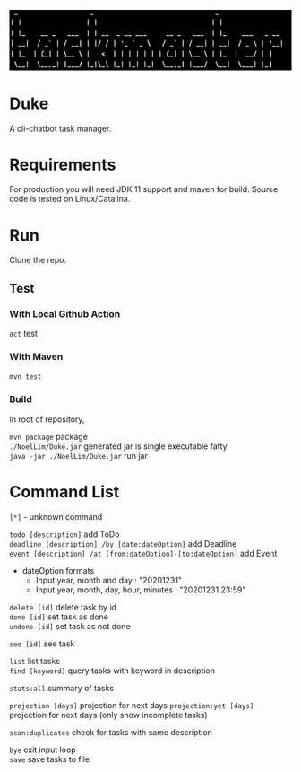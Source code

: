 ![](./docs/logo.png)

# Duke
A cli-chatbot task manager.

# Requirements

For production you will need JDK 11 support and maven for build. Source code is tested on Linux/Catalina.

# Run

Clone the repo.

## Test

### With Local Github Action
```act``` test

### With Maven

```mvn test```

### Build

In root of repository,

```mvn package``` package \
```./NoelLim/Duke.jar``` generated jar is single executable fatty \
```java -jar ./NoelLim/Duke.jar``` run jar

# Command List

`[*]`   - unknown command

`todo [description]` add ToDo \
`deadline [description] /by [date:dateOption]` add Deadline \
`event [description] /at [from:dateOption]-[to:dateOption]` add Event

- dateOption formats
    - Input year, month and day : "20201231"
    - Input year, month, day, hour, minutes : "20201231 23:59"

`delete [id]` delete task by id \
`done [id]` set task as done \
`undone [id]` set task as not done

`see [id]` see task

`list` list tasks \
`find [keyword]` query tasks with keyword in description

`stats:all` summary of tasks

`projection [days]` projection for next days
`projection:yet [days]` projection for next days (only show incomplete tasks)

`scan:duplicates` check for tasks with same description

`bye` exit input loop \
`save` save tasks to file

